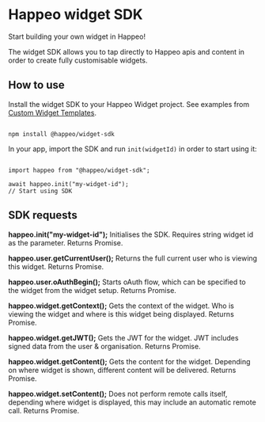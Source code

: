 # Happeo widget SDK

Start building your own widget in Happeo!

The widget SDK allows you to tap directly to Happeo apis and content in order to create fully customisable widgets.

## How to use

Install the widget SDK to your Happeo Widget project. See examples from [Custom Widget Templates](https://github.com/happeo/custom-widget-templates).

```

npm install @happeo/widget-sdk

```

In your app, import the SDK and run `init(widgetId)` in order to start using it:

```

import happeo from "@happeo/widget-sdk";

await happeo.init("my-widget-id");
// Start using SDK

```

## SDK requests

**happeo.init("my-widget-id");**
Initialises the SDK. Requires string widget id as the parameter. Returns Promise.

**happeo.user.getCurrentUser();**
Returns the full current user who is viewing this widget. Returns Promise.

**happeo.user.oAuthBegin();**
Starts oAuth flow, which can be specified to the widget from the widget setup. Returns Promise.

**happeo.widget.getContext();**
Gets the context of the widget. Who is viewing the widget and where is this widget being displayed. Returns Promise.

**happeo.widget.getJWT();**
Gets the JWT for the widget. JWT includes signed data from the user & organisation. Returns Promise.

**happeo.widget.getContent();**
Gets the content for the widget. Depending on where widget is shown, different content will be delivered. Returns Promise.

**happeo.widget.setContent();**
Does not perform remote calls itself, depending where widget is displayed, this may include an automatic remote call. Returns Promise.
